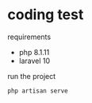 # coding test

requirements

-   php 8.1.11
-   laravel 10

run the project

```bash
php artisan serve
```
